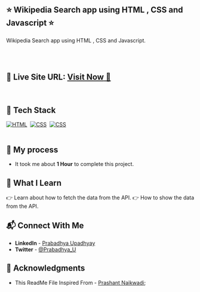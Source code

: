 ## ⭐ Wikipedia Search app using HTML , CSS and Javascript ⭐

Wikipedia Search app using HTML , CSS and Javascript.

<br>
<br>

## 📌 **Live Site URL:** <a href="https://wiki-search-now.netlify.app//">**Visit Now** 🚀</a>

<br>

## 📌 Tech Stack

[![HTML](https://img.shields.io/badge/html5%20-%23E34F26.svg?&style=for-the-badge&logo=html5&logoColor=white)](https://github.com/Rickey07)&nbsp;
[![CSS](https://img.shields.io/badge/css3%20-%231572B6.svg?&style=for-the-badge&logo=css3&logoColor=white)](https://github.com/Rickey07)&nbsp;
[![CSS](https://img.shields.io/badge/Javascript%20-%23E34F26.svg?&style=for-the-badge&logo=Javascript&logoColor=white)](https://github.com/Rickey07)&nbsp;
<br>
<br>



## 📌 My process

- It took me about **1 Hour** to complete this project.

## 📌 What I Learn

👉 Learn about how to fetch the data from the API.
👉 How to show the data from the API.



## 📬 Connect With Me

- **LinkedIn** - [Prabadhya Upadhyay](https://www.linkedin.com/in/prabadhya-upadhyay-4272881a1/)
- **Twitter** - [@Prabadhya_U](https://twitter.com/Prabadhya_U)

## 📌 Acknowledgments

- This ReadMe File Inspired From - [Prashant Naikwadi](https://github.com/prakash-naikwadi);

